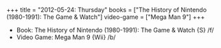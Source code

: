 +++
title = "2012-05-24: Thursday"
books = ["The History of Nintendo (1980-1991): The Game & Watch"]
video-game = ["Mega Man 9"]
+++


* Book: The History of Nintendo (1980-1991): The Game & Watch {S} /f/
* Video Game: Mega Man 9 {Wii} /b/
